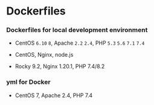 # Dockerfiles

### Dockerfiles for local development environment

* CentOS `6.10` `8`, Apache `2.2` `2.4`, PHP `5.3` `5.6` `7.1` `7.4`

* CentOS, Nginx, node.js

* Rocky 9.2, Nginx 1.20.1, PHP 7.4/8.2

### yml for Docker

* CentOS 7, Apache 2.4, PHP 7.4
